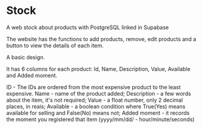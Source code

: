 # Stock
A web stock about products with PostgreSQL linked in Supabase

The website has the functions to add products, remove, edit products and a button to view the details of each item.

A basic design.

It has 6 columns for each product: Id, Name, Description, Value, Available and Added moment.

ID - The IDs are ordered from the most expensive product to the least expensive.
Name - name of the product added;
Description - a few words about the item, it's not required;
Value - a float number, only 2 decimal places, in reais;
Available - a boolean condition where True(Yes) means available for selling and False(No) means not; 
Added moment - it records the moment you registered that item (yyyy/mm/dd/ - hour/minute/seconds)
